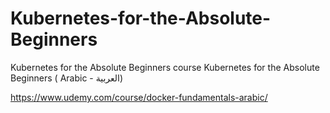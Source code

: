 # Kubernetes-for-the-Absolute-Beginners
Kubernetes for the Absolute Beginners course
Kubernetes for the Absolute Beginners ( Arabic - العربية)

https://www.udemy.com/course/docker-fundamentals-arabic/
